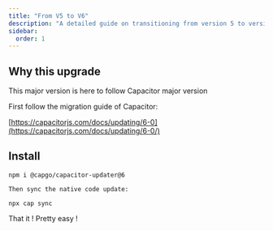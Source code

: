 ```yaml
---
title: "From V5 to V6"
description: "A detailed guide on transitioning from version 5 to version 6 of Capgo updater, outlining the necessary steps and considerations for a successful upgrade process, ensuring compatibility with the latest Capacitor features and improvements."
sidebar:
  order: 1
---
```


## Why this upgrade

This major version is here to follow Capacitor major version

First follow the migration guide of Capacitor:

[https://capacitorjs.com/docs/updating/6-0](https://capacitorjs.com/docs/updating/6-0/)

## Install

`npm i @capgo/capacitor-updater@6`

`Then sync the native code update:`

`npx cap sync`

That it ! Pretty easy !



